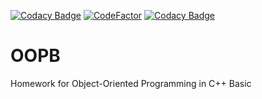 [![Codacy Badge](https://api.codacy.com/project/badge/Grade/9b5f867b6e5e43428aad65c5dcfa40f7)](https://app.codacy.com/gh/WhiteOlivierus/OBOPB?utm_source=github.com&utm_medium=referral&utm_content=WhiteOlivierus/OBOPB&utm_campaign=Badge_Grade_Settings)
[![CodeFactor](https://www.codefactor.io/repository/github/whiteolivierus/obopb/badge)](https://www.codefactor.io/repository/github/whiteolivierus/obopb)
[![Codacy Badge](https://app.codacy.com/project/badge/Grade/214df6dfc1a64ad39f7945d3e0ffb7de)](https://www.codacy.com/gh/WhiteOlivierus/OBOPB/dashboard?utm_source=github.com&amp;utm_medium=referral&amp;utm_content=WhiteOlivierus/OBOPB&amp;utm_campaign=Badge_Grade)

# OOPB
Homework for Object-Oriented Programming in C++ Basic
